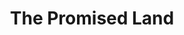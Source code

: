 ---
layout: songs
title: The Promised Land
event: Freedom Rides
category:
artist: Chuck Berry
composer:
record_company:
released: 1964
video: https://www.youtube.com/embed/cK6MElklfvM
description: Lorem ipsum dolor sit amet, consectetur adipiscing elit, sed do eiusmod tempor incididunt ut labore et dolore magna aliqua. Semper quis lectus nulla at volutpat diam ut venenatis tellusLorem ipsum dolor sit amet, consectetur adipiscing elit, sed do eiusmod tempor incididunt ut labore et dolore magna aliqua. Semper quis lectus nulla at volutpat diam ut venenatis tellus.
---